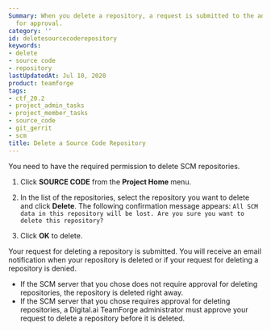 ```yaml
---
Summary: When you delete a repository, a request is submitted to the administrator
  for approval.
category: ''
id: deletesourcecoderepository
keywords:
- delete
- source code
- repository
lastUpdatedAt: Jul 10, 2020
product: teamforge
tags:
- ctf_20.2
- project_admin_tasks
- project_member_tasks
- source_code
- git_gerrit
- scm
title: Delete a Source Code Repository
---
```



You need to have the required permission to delete SCM repositories.

1. Click **SOURCE CODE** from the **Project Home** menu.

2. In the list of the repositories, select the repository you want to delete and click **Delete**. The following confirmation message appears: `All SCM data in this repository will be lost. Are you sure you want to delete this repository?`

3. Click **OK** to delete.

Your request for deleting a repository is submitted. You will receive an email notification when your repository is deleted or if your request for deleting a repository is denied.

* If the SCM server that you chose does not require approval for deleting repositories, the repository is deleted right away.
* If the SCM server that you chose requires approval for deleting repositories, a Digital.ai TeamForge administrator must approve your request to delete a repository before it is deleted.
